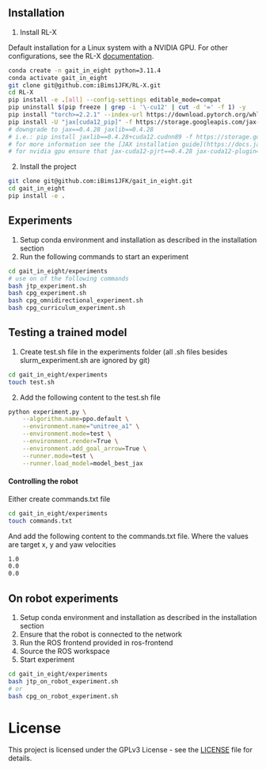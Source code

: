 ## Installation
1. Install RL-X

Default installation for a Linux system with a NVIDIA GPU.
For other configurations, see the RL-X [documentation](https://nico-bohlinger.github.io/RL-X/#detailed-installation-guide).
```bash 
conda create -n gait_in_eight python=3.11.4
conda activate gait_in_eight
git clone git@github.com:iBims1JFK/RL-X.git
cd RL-X
pip install -e .[all] --config-settings editable_mode=compat
pip uninstall $(pip freeze | grep -i '\-cu12' | cut -d '=' -f 1) -y
pip install "torch>=2.2.1" --index-url https://download.pytorch.org/whl/cu118 --upgrade
pip install -U "jax[cuda12_pip]" -f https://storage.googleapis.com/jax-releases/jax_cuda_releases.html
# downgrade to jax==0.4.28 jaxlib==0.4.28 
# i.e.: pip install jaxlib==0.4.28+cuda12.cudnn89 -f https://storage.googleapis.com/jax-releases/jax_cuda_releases.html
# for more information see the [JAX installation guide](https://docs.jax.dev/en/latest/installation.html#installing-older-jaxlib-wheels)
# for nvidia gpu ensure that jax-cuda12-pjrt==0.4.28 jax-cuda12-plugin==0.4.28
```

2. Install the project
```bash
git clone git@github.com:iBims1JFK/gait_in_eight.git
cd gait_in_eight
pip install -e .
```


## Experiments
1. Setup conda environment and installation as described in the installation section
2. Run the following commands to start an experiment
```bash
cd gait_in_eight/experiments
# use on of the following commands
bash jtp_experiment.sh
bash cpg_experiment.sh
bash cpg_omnidirectional_experiment.sh
bash cpg_curriculum_experiment.sh
```


## Testing a trained model
1. Create test.sh file in the experiments folder (all .sh files besides slurm_experiment.sh are ignored by git)
```bash
cd gait_in_eight/experiments
touch test.sh
```
2. Add the following content to the test.sh file
```bash
python experiment.py \
    --algorithm.name=ppo.default \
    --environment.name="unitree_a1" \
    --environment.mode=test \
    --environment.render=True \
    --environment.add_goal_arrow=True \
    --runner.mode=test \
    --runner.load_model=model_best_jax
```
#### Controlling the robot
Either create commands.txt file
```bash
cd gait_in_eight/experiments
touch commands.txt
```
And add the following content to the commands.txt file. Where the values are target x, y and yaw velocities
```bash
1.0
0.0
0.0
```

## On robot experiments
1. Setup conda environment and installation as described in the installation section
2. Ensure that the robot is connected to the network
3. Run the ROS frontend provided in ros-frontend
4. Source the ROS workspace
5. Start experiment
```bash
cd gait_in_eight/experiments
bash jtp_on_robot_experiment.sh
# or
bash cpg_on_robot_experiment.sh
```

# License
This project is licensed under the GPLv3 License - see the [LICENSE](LICENSE) file for details.
